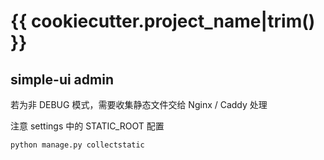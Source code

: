 # {{ cookiecutter.project_name|trim() }}


## simple-ui admin

若为非 DEBUG 模式，需要收集静态文件交给 Nginx / Caddy 处理

注意 settings 中的 STATIC_ROOT 配置

```shell
python manage.py collectstatic
```
